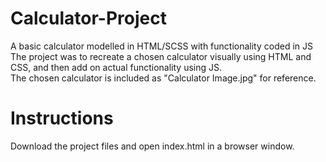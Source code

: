 # Calculator-Project
A basic calculator modelled in HTML/SCSS with functionality coded in JS  
The project was to recreate a chosen calculator visually using HTML and CSS, and then add on actual functionality using JS.  
The chosen calculator is included as "Calculator Image.jpg" for reference.

# Instructions
Download the project files and open index.html in a browser window.
